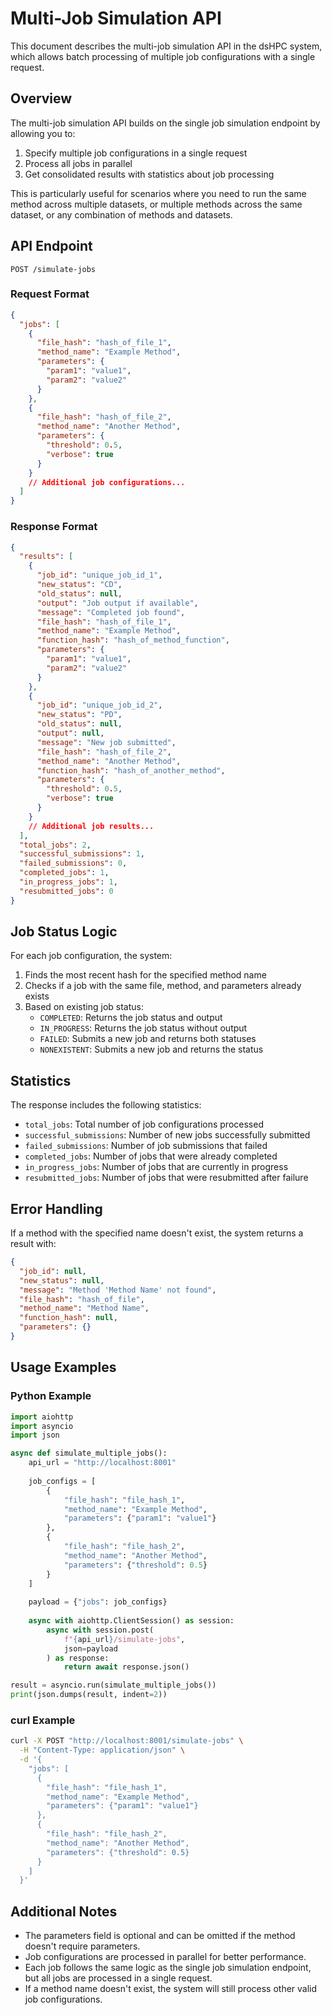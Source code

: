 # Multi-Job Simulation API

This document describes the multi-job simulation API in the dsHPC system, which allows batch processing of multiple job configurations with a single request.

## Overview

The multi-job simulation API builds on the single job simulation endpoint by allowing you to:

1. Specify multiple job configurations in a single request
2. Process all jobs in parallel
3. Get consolidated results with statistics about job processing

This is particularly useful for scenarios where you need to run the same method across multiple datasets, or multiple methods across the same dataset, or any combination of methods and datasets.

## API Endpoint

```
POST /simulate-jobs
```

### Request Format

```json
{
  "jobs": [
    {
      "file_hash": "hash_of_file_1",
      "method_name": "Example Method",
      "parameters": {
        "param1": "value1",
        "param2": "value2"
      }
    },
    {
      "file_hash": "hash_of_file_2",
      "method_name": "Another Method",
      "parameters": {
        "threshold": 0.5,
        "verbose": true
      }
    }
    // Additional job configurations...
  ]
}
```

### Response Format

```json
{
  "results": [
    {
      "job_id": "unique_job_id_1",
      "new_status": "CD",
      "old_status": null,
      "output": "Job output if available",
      "message": "Completed job found",
      "file_hash": "hash_of_file_1",
      "method_name": "Example Method",
      "function_hash": "hash_of_method_function",
      "parameters": {
        "param1": "value1",
        "param2": "value2"
      }
    },
    {
      "job_id": "unique_job_id_2",
      "new_status": "PD",
      "old_status": null,
      "output": null,
      "message": "New job submitted",
      "file_hash": "hash_of_file_2",
      "method_name": "Another Method",
      "function_hash": "hash_of_another_method",
      "parameters": {
        "threshold": 0.5,
        "verbose": true
      }
    }
    // Additional job results...
  ],
  "total_jobs": 2,
  "successful_submissions": 1,
  "failed_submissions": 0,
  "completed_jobs": 1,
  "in_progress_jobs": 1,
  "resubmitted_jobs": 0
}
```

## Job Status Logic

For each job configuration, the system:

1. Finds the most recent hash for the specified method name
2. Checks if a job with the same file, method, and parameters already exists
3. Based on existing job status:
   - `COMPLETED`: Returns the job status and output
   - `IN_PROGRESS`: Returns the job status without output
   - `FAILED`: Submits a new job and returns both statuses
   - `NONEXISTENT`: Submits a new job and returns the status

## Statistics

The response includes the following statistics:

- `total_jobs`: Total number of job configurations processed
- `successful_submissions`: Number of new jobs successfully submitted
- `failed_submissions`: Number of job submissions that failed
- `completed_jobs`: Number of jobs that were already completed
- `in_progress_jobs`: Number of jobs that are currently in progress
- `resubmitted_jobs`: Number of jobs that were resubmitted after failure

## Error Handling

If a method with the specified name doesn't exist, the system returns a result with:

```json
{
  "job_id": null,
  "new_status": null,
  "message": "Method 'Method Name' not found",
  "file_hash": "hash_of_file",
  "method_name": "Method Name",
  "function_hash": null,
  "parameters": {}
}
```

## Usage Examples

### Python Example

```python
import aiohttp
import asyncio
import json

async def simulate_multiple_jobs():
    api_url = "http://localhost:8001"
    
    job_configs = [
        {
            "file_hash": "file_hash_1",
            "method_name": "Example Method",
            "parameters": {"param1": "value1"}
        },
        {
            "file_hash": "file_hash_2",
            "method_name": "Another Method",
            "parameters": {"threshold": 0.5}
        }
    ]
    
    payload = {"jobs": job_configs}
    
    async with aiohttp.ClientSession() as session:
        async with session.post(
            f"{api_url}/simulate-jobs",
            json=payload
        ) as response:
            return await response.json()

result = asyncio.run(simulate_multiple_jobs())
print(json.dumps(result, indent=2))
```

### curl Example

```bash
curl -X POST "http://localhost:8001/simulate-jobs" \
  -H "Content-Type: application/json" \
  -d '{
    "jobs": [
      {
        "file_hash": "file_hash_1",
        "method_name": "Example Method",
        "parameters": {"param1": "value1"}
      },
      {
        "file_hash": "file_hash_2",
        "method_name": "Another Method",
        "parameters": {"threshold": 0.5}
      }
    ]
  }'
```

## Additional Notes

- The parameters field is optional and can be omitted if the method doesn't require parameters.
- Job configurations are processed in parallel for better performance.
- Each job follows the same logic as the single job simulation endpoint, but all jobs are processed in a single request.
- If a method name doesn't exist, the system will still process other valid job configurations. 